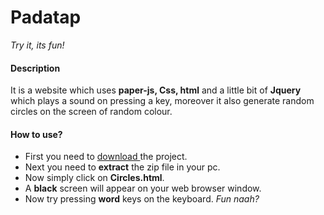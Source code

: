 # Padatap
*Try it, its fun!*

#### Description
It is a website which uses **paper-js, Css, html** and a little bit of **Jquery** which plays a sound on pressing a key, moreover it also generate random circles on the screen of random colour.

#### How to use?

+ First you need to <a href="https://github.com/Jashanveer/Padatap/archive/master.zip"> download </a> the project.
+ Next you need to **extract** the zip file in your pc.
+ Now simply click on **Circles.html**.
+ A **black** screen will appear on your web browser window.
+ Now try pressing **word** keys on the keyboard.
*Fun naah?*
